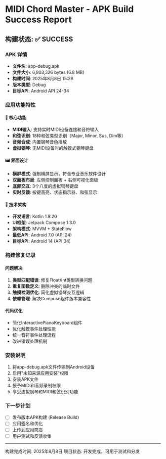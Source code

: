 # MIDI Chord Master - APK Build Success Report

## 构建状态: ✅ SUCCESS

### APK 详情
- **文件名**: app-debug.apk
- **文件大小**: 6,803,326 bytes (6.8 MB)
- **构建时间**: 2025年8月8日 15:29
- **版本类型**: Debug
- **目标API**: Android API 24-34

### 应用功能特性
#### 🎹 核心功能
- **MIDI输入**: 支持实时MIDI设备连接和音符输入
- **和弦识别**: 18种和弦类型识别（Major, Minor, Sus, Dim等）
- **音频合成**: 内置钢琴音色播放
- **虚拟钢琴**: 无MIDI设备时的触摸式钢琴键盘

#### 🖼️ 界面设计
- **横屏模式**: 强制横屏显示，符合专业音乐软件设计
- **双面板布局**: 左侧控制面板 + 右侧可视化面板
- **底部交互**: 3个八度的虚拟钢琴键盘
- **实时反馈**: 按键高亮、状态指示器、和弦显示

#### 🔧 技术架构
- **开发语言**: Kotlin 1.8.20
- **UI框架**: Jetpack Compose 1.3.0
- **架构模式**: MVVM + StateFlow
- **最低API**: Android 7.0 (API 24)
- **目标API**: Android 14 (API 34)

### 构建修复记录
#### 问题解决
1. **类型匹配错误**: 修复Float/Int类型转换问题
2. **重复函数定义**: 删除冲突的临时文件
3. **触摸检测优化**: 简化虚拟钢琴交互逻辑
4. **依赖管理**: 解决Compose组件版本兼容性

#### 代码优化
- 简化InteractivePianoKeyboard组件
- 优化触摸事件处理性能
- 统一音符事件处理流程
- 改进错误处理机制

### 安装说明
1. 将app-debug.apk文件传输到Android设备
2. 启用"未知来源应用安装"权限
3. 安装APK文件
4. 授予MIDI和音频录制权限
5. 享受虚拟钢琴和MIDI和弦识别功能

### 下一步计划
- [ ] 发布版本APK构建 (Release Build)
- [ ] 应用签名和优化
- [ ] 上传到应用商店
- [ ] 用户测试和反馈收集

---
构建完成时间: 2025年8月8日
项目状态: 开发完成，可用于测试和分发
